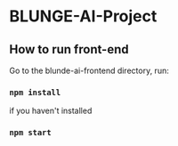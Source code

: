 # BLUNGE-AI-Project

## How to run front-end

Go to the blunde-ai-frontend directory, run:

### `npm install`
if you haven't installed



### `npm start`



